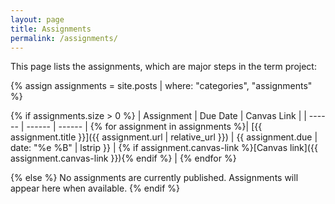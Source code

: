 ```yaml
---
layout: page
title: Assignments
permalink: /assignments/
---
```


This page lists the assignments, which are major steps in the term project:

{% assign assignments = site.posts | where: "categories", "assignments" %}

{% if assignments.size > 0 %}
| Assignment | Due Date | Canvas Link |
| ------ | ------ | ------ |
{% for assignment in assignments %}| [{{ assignment.title }}]({{ assignment.url | relative_url }}) | {{ assignment.due | date: "%e %B" | lstrip }} | {% if assignment.canvas-link %}[Canvas link]({{ assignment.canvas-link }}){% endif %} |
{% endfor %}

{% else %}
No assignments are currently published. Assignments will appear here when available.
{% endif %}